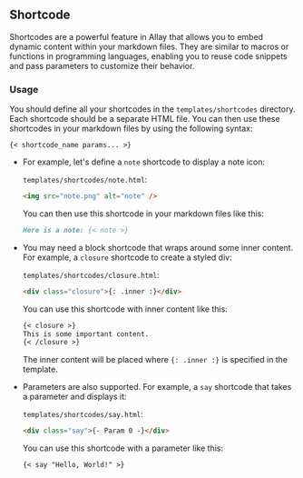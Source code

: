 ## Shortcode

Shortcodes are a powerful feature in Allay that allows you to embed dynamic content within your markdown files. They are similar to macros or functions in programming languages, enabling you to reuse code snippets and pass parameters to customize their behavior.

### Usage

You should define all your shortcodes in the `templates/shortcodes` directory. Each shortcode should be a separate HTML file. You can then use these shortcodes in your markdown files by using the following syntax:

```
{< shortcode_name params... >}
```

- For example, let's define a `note` shortcode to display a note icon:

    `templates/shortcodes/note.html`:

    ```html
    <img src="note.png" alt="note" />
    ```

    You can then use this shortcode in your markdown files like this:

    ```md
    Here is a note: {< note >}
    ```

- You may need a block shortcode that wraps around some inner content. For example, a `closure` shortcode to create a styled div:

    `templates/shortcodes/closure.html`:

    ```html
    <div class="closure">{: .inner :}</div>
    ```

    You can use this shortcode with inner content like this:

    ```md
    {< closure >}
    This is some important content.
    {< /closure >}
    ```

    The inner content will be placed where `{: .inner :}` is specified in the template.

- Parameters are also supported. For example, a `say` shortcode that takes a parameter and displays it:

    `templates/shortcodes/say.html`:

    ```html
    <div class="say">{- Param 0 -}</div>
    ```

    You can use this shortcode with a parameter like this:

    ```md
    {< say "Hello, World!" >}
    ```
